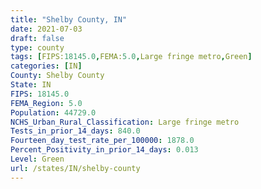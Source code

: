 ```yaml
---
title: "Shelby County, IN"
date: 2021-07-03
draft: false
type: county
tags: [FIPS:18145.0,FEMA:5.0,Large fringe metro,Green]
categories: [IN]
County: Shelby County
State: IN
FIPS: 18145.0
FEMA_Region: 5.0
Population: 44729.0
NCHS_Urban_Rural_Classification: Large fringe metro
Tests_in_prior_14_days: 840.0
Fourteen_day_test_rate_per_100000: 1878.0
Percent_Positivity_in_prior_14_days: 0.013
Level: Green
url: /states/IN/shelby-county
---
```



